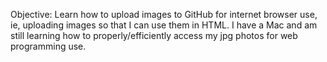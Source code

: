 

Objective: Learn how to upload images to GitHub for internet browser use, ie, uploading images so that I can use them in HTML. 
I have a Mac and am still learning how to properly/efficiently access my jpg photos for web programming use. 
